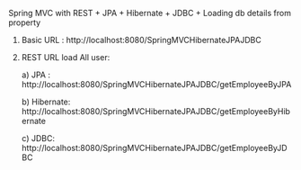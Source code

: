 Spring MVC with REST + JPA + Hibernate + JDBC + Loading db details from property

1) Basic URL : http://localhost:8080/SpringMVCHibernateJPAJDBC
2) REST URL load All user: 

    a) JPA : http://localhost:8080/SpringMVCHibernateJPAJDBC/getEmployeeByJPA
    
    b) Hibernate: http://localhost:8080/SpringMVCHibernateJPAJDBC/getEmployeeByHibernate
    
    c) JDBC: http://localhost:8080/SpringMVCHibernateJPAJDBC/getEmployeeByJDBC
